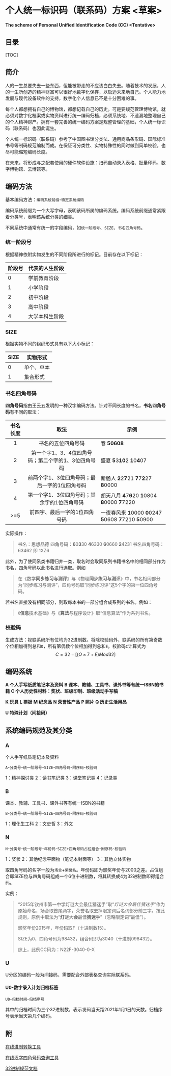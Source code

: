 # 个人统一标识码（联系码）方案 <草案>

**The scheme of Personal Unified Identification Code (CC)  \<Tentative\>**

## 目录

[TOC]


## 简介

人的一生总要失去一些东西，但能被带走的不应该白白失去。随着技术的发展，人的一生所创造的精神财富可以很好地数字化保存，以启迪未来地自己。个人能力地发展与现代设备软件的支持，数字化个人信息已不是十分困难的事。

每个人都想拥有自己的博物馆，都想记载自己的历史。可是要规范管理博物馆，就必须对数字化档案或实物资料进行统一编码归档，必须系统地、不遗漏地整理自己的个人精神财产。拥有一套完善的统一编码方案是规整管理的基础，个人统一标识码（联系码）也因此诞生。

个人统一标识码（联系码）参考了中国图书馆分类法、通用商品条形码、国际标准书号等制码规范编制而成。在保证可分类性、实物特殊性的同时做到简单校验，也尽可能缩短编码长度。

在未来，将形成与之配套使用的硬件软件设施：扫码自动录入表格、批量印码、数字博物馆、云博馆等。

## 编码方法

基本编码方法：`编码系统前缀`-`特定系统编码`

编码系统前缀为一个大写字母，表明该码所属的编码系统。编码系统前缀通常紧跟着分类号，表明该系统分类的细类。

不同系统中通常有统一的字段编码，如`统一阶段号`、`SIZE`、`书名四角号码`。

### 统一阶段号

根据精神依附实物发生的不同阶段所进行的标记。目前存在以下标记：

| 阶段号 | 代表的人生阶段 |
| ------ | -------------- |
| 0      | 学前教育阶段   |
| 1    | 小学阶段 |
|2|初中阶段|
|3|高中阶段|
|4|大学本科生阶段|

### SIZE

根据实物不同的组织形式具有以下大小标记：

| SIZE | 实物形式   |
| ---- | ---------- |
| 0    | 单个、单本 |
| 1    | 集合形式   |

### 书名四角号码

**四角号码**指由王云五发明的一种汉字编码方法。针对不同长度的书名，**书名四角号码**有不同的取法：

| 书名长度 |                        取法                         | 示例                                                         |
| :------: | :-------------------------------------------------: | ------------------------------------------------------------ |
|    1     |                 书名的五位四角号码                  | 春 **50608**                                                 |
|    2     | 第一个字1、3、4位四角号码；第二个字的1、3位四角号码 | 盛夏 **5**3**10**2 **1**0**4**07                             |
|    3     |    前两个字1、3位四角号码；最后一字的1位四角号码    | 断肠人 **2**2**7**21 **7**7**2**27 **8**0000                 |
|    4     |     第一个字1、3位四角号码；其余字的1位四角号码     | 胡天八月 **4**7**6**20 **1**0804 **8**0000 **7**7220         |
|   >=5    |            前四字、最后一字的1位四角号码            | 一夜春风来 **1**0000 **0**0247 **5**0608 **7**7210 **5**0900 |

实际操作：

> 书名：思想品德
> 四角号码：**6**0**3**30 **4**6330 **6**0660 **2**4231
> 书名四角号码：63462 即 1XZ6

此外，为了使同系类书籍归并一类，取名时会取同系列书籍书名中的相同部分作为书名，四角号码以此书名进行选取。例如

> 在《数学**同步练习与测评**》与《物理**同步练习与测评**》中，书名相同部分为“同步练习与测评”，四角号码取“同步练习评”这5个字的第一位四角号码。

若书名直接没有相同部分，则取每本书的一部分组合成系列的书名。例如：

>《**信息**技术基础》与《**算法**与程序设计》取“信息算法”作为系列书名。

### 校验码

生成方法：视联系码所有位均为32进制数。将除校验码外，联系码的所有第奇数个位相加得到总和`O`，所有第偶数个位相加得到总和`E`。校验码`C`计算式为
$$
C = 32-[(O \times 7 + E ) Mod 32]
$$


## 编码系统

**A 个人手写纸质笔记本及资料**
**B 课本、教辅、工具书、课外书等有统一ISBN的书籍**
**C 个人历史性材料：奖状、班级印制、班级活动手写稿**

**K 玩具**
**L 票据**
**M 纪念品**
**N 荣誉性产品**
**P 照片**
**Q 历史生活用品**

**U 特殊计划（间接码）**



## 系统编码规范及其分类

### A

个人手写纸质笔记本及资料

`A`-`分类号`-`统一阶段号`-`SIZE`-`四角号码`-`附序码`-`校验码`

1：精神探讨类
2：读书笔记类
3：课堂笔记类
4：记录类

### B

课本、教辅、工具书、课外书等有统一ISBN的书籍

`B`-`分类号`-`统一阶段号`-`SIZE`-`四角号码`-`附序码`-`校验码`

1：理化生工科
2：文史哲
3：外文

### N

`N`-`分类号`-`统一阶段号`-`年份码`-`SIZE+四角号码占位组合`-`附序码`-`校验码`

1：奖状
2：其他纪念平面物（笔记本封面等）
3：其他立体实物

取四角号码的名字一般为`场合`+`荣誉名`。年份码即为颁奖年份与2000之差。占位组合即SIZE位与四角号码组成一个6位十进制数，将其转换成4为32进制数即得组合码。

实例：

> “2015年钦州市第一中学灯谜大会最佳猜迷手”取“*灯谜大会最佳猜迷手*”作为原始命名，场合取首尾两字，荣誉名取去掉限定词后名词部分前三字。按此规则，原例中取法为“**灯**谜大**会**最佳**猜迷手**”（忽略限定词“最佳”）。
>
> 颁奖年份2015年，年份码取F（十进制数15）。
>
> SIZE为0，四角号码为98432，组合码即为3040（十进制098432）。
>
> 综上，此例CC码为：N22F-3040-0-X



### U

U分区的编码一般为间接码，需要配合外部表格查询实际联系码。

#### U0-数字录入计划归档标签

`U0`-`归档时间`-`归档序号`

其中的归档时间为三个32进制数，表示发码当天距2021年1月1日的天数。归档序号表示当天第几个编码。

## 附

[在线进制转换工具](https://tool.lu/hexconvert/)

[在线汉字四角号码查询工具](https://sijiao.911cha.com/)

[32进制规范文档](https://www.crockford.com/base32.html)